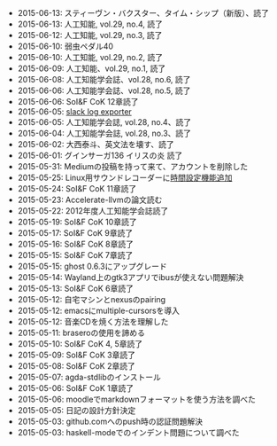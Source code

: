 * 2015-06-13: スティーヴン・バクスター、タイム・シップ（新版）、読了
* 2015-06-13: 人工知能, vol.29, no.4, 読了
* 2015-06-12: 人工知能, vol.29, no.3, 読了
* 2015-06-10: 弱虫ペダル40
* 2015-06-10: 人工知能, vol.29, no.2, 読了
* 2015-06-09: 人工知能、vol.29, no.1, 読了
* 2015-06-08: 人工知能学会誌、vol.28, no.6, 読了
* 2015-06-06: 人工知能学会誌、vol.28, no.5, 読了
* 2015-06-06: SoI&F CoK 12章読了
* 2015-06-05: [slack log exporter](https://gist.github.com/630E6617/05a2632b8b9c3b082be2)
* 2015-06-05: 人工知能学会誌, vol.28, no.4、読了
* 2015-06-04: 人工知能学会誌, vol.28, no.3、読了
* 2015-06-02: 大西泰斗、英文法を壊す、読了
* 2015-06-01: グインサーガ136 イリスの炎 読了
* 2015-05-31: Mediumの投稿を持って来て、アカウントを削除した
* 2015-05-25: Linux用サウンドレコーダーに[時間設定機能追加](https://gist.github.com/630E6617/88a6896cf6df5b970e74)
* 2015-05-24: SoI&F CoK 11章読了
* 2015-05-23: Accelerate-llvmの論文読む
* 2015-05-22: 2012年度人工知能学会誌読了
* 2015-05-19: SoI&F CoK 10章読了
* 2015-05-17: SoI&F CoK 9章読了
* 2015-05-16: SoI&F CoK 8章読了
* 2015-05-15: SoI&F CoK 7章読了
* 2015-05-15: ghost 0.6.3にアップグレード
* 2015-05-14: Wayland上のgtk3アプリでibusが使えない問題解決
* 2015-05-13: SoI&F CoK 6章読了
* 2015-05-12: 自宅マシンとnexusのpairing
* 2015-05-12: emacsにmultiple-cursorsを導入
* 2015-05-12: 音楽CDを焼く方法を理解した
* 2015-05-11: braseroの使用を諦める
* 2015-05-10: SoI&F CoK 4, 5章読了
* 2015-05-09: SoI&F CoK 3章読了
* 2015-05-08: SoI&F CoK 2章読了
* 2015-05-07: agda-stdlibのインストール
* 2015-05-06: SoI&F CoK 1章読了
* 2015-05-06: moodleでmarkdownフォーマットを使う方法を調べた
* 2015-05-05: 日記の設計方針決定
* 2015-05-03: github.comへのpush時の認証問題解決
* 2015-05-03: haskell-modeでのインデント問題について調べた
